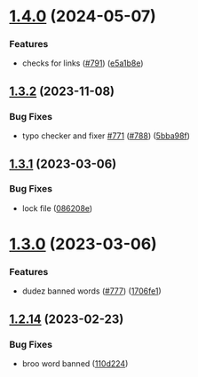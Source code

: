 # [1.4.0](https://github.com/EddieHubCommunity/EddieBot/compare/v1.3.2...v1.4.0) (2024-05-07)


### Features

* checks for links ([#791](https://github.com/EddieHubCommunity/EddieBot/issues/791)) ([e5a1b8e](https://github.com/EddieHubCommunity/EddieBot/commit/e5a1b8ed2ae817e077d27aba61c699bf6b5808d8))



## [1.3.2](https://github.com/EddieHubCommunity/EddieBot/compare/v1.3.1...v1.3.2) (2023-11-08)


### Bug Fixes

* typo checker and fixer [#771](https://github.com/EddieHubCommunity/EddieBot/issues/771) ([#788](https://github.com/EddieHubCommunity/EddieBot/issues/788)) ([5bba98f](https://github.com/EddieHubCommunity/EddieBot/commit/5bba98ffe963e6c43a197336a52373b787e3cfb0))



## [1.3.1](https://github.com/EddieHubCommunity/EddieBot/compare/v1.3.0...v1.3.1) (2023-03-06)


### Bug Fixes

* lock file ([086208e](https://github.com/EddieHubCommunity/EddieBot/commit/086208ea40cd45f47d7dc35ea00223b0b6fdc267))



# [1.3.0](https://github.com/EddieHubCommunity/EddieBot/compare/v1.2.14...v1.3.0) (2023-03-06)


### Features

* dudez banned words ([#777](https://github.com/EddieHubCommunity/EddieBot/issues/777)) ([1706fe1](https://github.com/EddieHubCommunity/EddieBot/commit/1706fe17b7aced95279203b020dcf7c01ec73f58))



## [1.2.14](https://github.com/EddieHubCommunity/EddieBot/compare/v1.2.13...v1.2.14) (2023-02-23)


### Bug Fixes

* broo word banned ([110d224](https://github.com/EddieHubCommunity/EddieBot/commit/110d224f6c60db9e2e1a827c0b5787bf1bbe7273))



